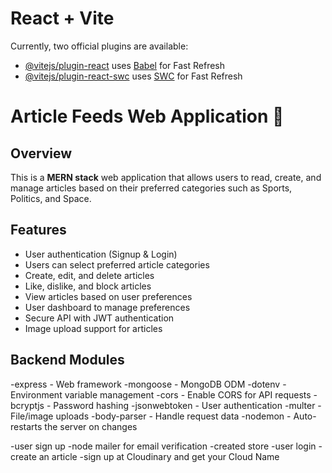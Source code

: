 # React + Vite

Currently, two official plugins are available:

- [@vitejs/plugin-react](https://github.com/vitejs/vite-plugin-react/blob/main/packages/plugin-react/README.md) uses [Babel](https://babeljs.io/) for Fast Refresh
- [@vitejs/plugin-react-swc](https://github.com/vitejs/vite-plugin-react-swc) uses [SWC](https://swc.rs/) for Fast Refresh

# Article Feeds Web Application 📰

## Overview

This is a **MERN stack** web application that allows users to read, create, and manage articles based on their preferred categories such as Sports, Politics, and Space.

## Features

- User authentication (Signup & Login)
- Users can select preferred article categories
- Create, edit, and delete articles
- Like, dislike, and block articles
- View articles based on user preferences
- User dashboard to manage preferences
- Secure API with JWT authentication
- Image upload support for articles

## Backend Modules

-express - Web framework
-mongoose - MongoDB ODM
-dotenv - Environment variable management
-cors - Enable CORS for API requests
-bcryptjs - Password hashing
-jsonwebtoken - User authentication
-multer - File/image uploads
-body-parser - Handle request data
-nodemon - Auto-restarts the server on changes

-user sign up
-node mailer for email verification
-created store
-user login
-create an article
    -sign up at Cloudinary and get your Cloud Name
